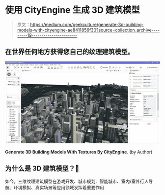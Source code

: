 # 使用 CityEngine 生成 3D 建筑模型

> 原文：<https://medium.com/geekculture/generate-3d-building-models-with-cityengine-ae8411856f30?source=collection_archive---------19----------------------->

## 在世界任何地方获得您自己的纹理建筑模型。

![](img/49c98d231d508e0722388716fbec7ccd.png)

**Generate 3D Building Models With Textures By CityEngine.** (by Author)

## 为什么是 3D 建筑模型？🏨

如今，三维纹理建筑模型在游戏开发、城市规划、智能城市、室内/室外行人导航、环境模拟、真实场景等应用领域发挥着重要作用